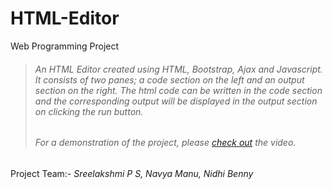 # HTML-Editor

Web Programming Project


> ###### An HTML Editor created using HTML, Bootstrap, Ajax and Javascript. It consists of two panes; a code section on the left and an output section on the right. The html code can be written in the code section and the corresponding output will be displayed in the output section on clicking the run button.
>
> ###### For a demonstration of the project, please [check out](https://youtu.be/wJlupMhjZGI) the video.

Project Team:-   *Sreelakshmi P S, Navya Manu, Nidhi Benny*
